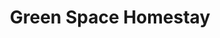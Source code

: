 ---
layout: location
title: Green Space Homestay
keywords: resort stay
cover_image: "/properties/Green Space Homestay/1.webp"
images_src: Green Space Homestay
price: ₹1,499
area: Kudremukh
rating: 5
description: Craving a digital detox and fresh mountain air? Green Space Homestay beckons. Nestled on Kudremukh National Park's fringes, this family-run haven offers a simple escape. Breathe deep at 1,340 meters – year-round pleasant temperatures await. Leave stress behind and reconnect with nature's rhythm. Explore yoga with guidance, or simply unwind in the tranquility. Kudremukh Heights – your escape for a true mountain experience.
district: Kudremukh
total-occupancy: 26
rooms: 5
stay-type: Homestay
accomodation: [
    [2 Standard Rooms, 8, 4, shop],
    [2 Estate View, 8, 4, shop],
    [1 Dormitory, 10, 5, house-door]
]
pricing: [
    [BASIC PACKAGE, 1499, Stay | Activities | Breakfast | Hi-tea | Veg Snacks],
    [DORMITORY, 2199, Stay | Activities | All Meals | Hi-tea | Veg Snacks],
    [STANDARD PACKAGE, 2299, Stay | Activities | All Meals | Hi-tea | Veg Snacks],
    [COUPLE PACKAGE, 2499, Stay | Activities | All Meals | Hi-tea | Veg Snacks],
]
ameneties: [
    [ fa-solid fa-plug-circle-plus,Power Backup],
    [ fa-solid fa-snowflake,Refrigerator],
    [ fa-solid fa-square-parking,Parking],
    [ fa-solid fa-tower-observation,Balcony],
    [ fa-solid fa-smoking ,Smoking Area],
    [ fa-solid fa-hot-tub-person,Hot Water]
]
activities: [ 
    [ fa-solid fa-fire,Bonfire & Music],
    [ fa-solid fa-lines-leaning, Private Waterfall], 
    [ fa-solid fa-person-walking,Estate Walk], 
    [ fa-solid fa-person-hiking,Trekking], 
    [ fa-solid fa-dove,Bird Watch], 
    [ fa-solid fa-truck-pickup,Jeep-ride]
]
locations: [
 Elaneer Falls(4KM),
 Samse Ganesh Temple(5KM),
 Kalasa Temple(7KM),
 Amba Teertha(10KM),
 Longest Hanging Bridge(10KM),
 Soormane falls(12KM),
 Hornadu Temple(12KM),
 Kyathanmakki Trekking(20KM),
 Gaaligudda Sunset Point(20KM),
]
breakfast: [item1, item2, item3, item4]
lunch: [item1, item2, item3, item4]
dinner: [item1, item2, item3, item4]
tnc: ["Yes","No","Yes", "Yes", 12:00PM-11:00AM]
---